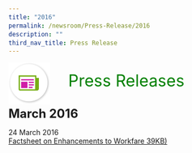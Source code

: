 ```yaml
---
title: "2016"
permalink: /newsroom/Press-Release/2016
description: ""
third_nav_title: Press Release
---
```

<img align="left"
src="/images/icons/ico_media_articles.png" class="PressReleaseIcon">
<br>
<font align="center" color="green"
size="+3">&nbsp;&nbsp;&nbsp;&nbsp;Press Releases</font><br><br>

<font size="+2"><b>March 2016</b></font><br>

24 March 2016<br>
[Factsheet on Enhancements to Workfare 39KB)](/files/pdf-press-release/mar-2016/Factsheet%20on%20Enhancements%20to%20Workfare.pdf)

<style>
img.PressReleaseIcon {
height:15%
width:15%
}
</style>